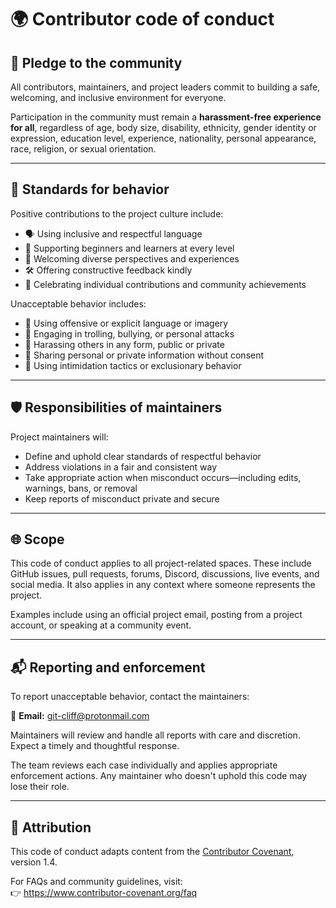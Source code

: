 # 🌍 Contributor code of conduct

## 💬 Pledge to the community

All contributors, maintainers, and project leaders commit to building a safe, welcoming, and inclusive environment for everyone.

Participation in the community must remain a **harassment-free experience for all**, regardless of age, body size, disability, ethnicity, gender identity or expression, education level, experience, nationality, personal appearance, race, religion, or sexual orientation.

---

## 🌟 Standards for behavior

Positive contributions to the project culture include:

- 🗣️ Using inclusive and respectful language  
- 🤝 Supporting beginners and learners at every level  
- 🧠 Welcoming diverse perspectives and experiences  
- 🛠 Offering constructive feedback kindly  
- 🙌 Celebrating individual contributions and community achievements  

Unacceptable behavior includes:

- 🚫 Using offensive or explicit language or imagery  
- 🚫 Engaging in trolling, bullying, or personal attacks  
- 🚫 Harassing others in any form, public or private  
- 🚫 Sharing personal or private information without consent  
- 🚫 Using intimidation tactics or exclusionary behavior  

---

## 🛡️ Responsibilities of maintainers

Project maintainers will:

- Define and uphold clear standards of respectful behavior  
- Address violations in a fair and consistent way  
- Take appropriate action when misconduct occurs—including edits, warnings, bans, or removal  
- Keep reports of misconduct private and secure  

---

## 🌐 Scope

This code of conduct applies to all project-related spaces. These include GitHub issues, pull requests, forums, Discord, discussions, live events, and social media. It also applies in any context where someone represents the project.

Examples include using an official project email, posting from a project account, or speaking at a community event.

---

## 📬 Reporting and enforcement

To report unacceptable behavior, contact the maintainers:

📧 **Email:** [git-cliff@protonmail.com](mailto:git-cliff@protonmail.com)

Maintainers will review and handle all reports with care and discretion. Expect a timely and thoughtful response.

The team reviews each case individually and applies appropriate enforcement actions. Any maintainer who doesn't uphold this code may lose their role.

---

## 📄 Attribution

This code of conduct adapts content from the [Contributor Covenant](https://www.contributor-covenant.org), version 1.4.

For FAQs and community guidelines, visit:  
👉 https://www.contributor-covenant.org/faq
